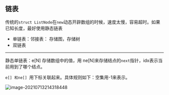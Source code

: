 ## 链表

传统的`struct ListNode`在`new`动态开辟数组的时候，速度太慢，容易超时。如果已知长度，最好使用静态链表

* 单链表：邻接表： 存储图，存储树
* 双链表



----

静态单链表：e[N] 存储数组中的值，用 ne[N]来存储结点的`next`指针，idx表示当前用到了哪个结点。

`e[] 和ne[] `用下标关联起来。具体规则如下：空集用-1来表示。

![image-20210713214318448](C:\Users\blessyuuu\AppData\Roaming\Typora\typora-user-images\image-20210713214318448.png)